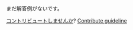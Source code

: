 
まだ解答例がないです。

[コントリビュートしませんか](https://github.com/BFEdev/BFE.dev-solutions/blob/main/quiz/zero_ja.md)?  [Contribute guideline](https://github.com/BFEdev/BFE.dev-solutions#how-to-contribute)

